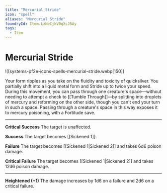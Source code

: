 ```yaml
---
title: "Mercurial Stride"
icon: "spell"
aliases: "Mercurial Stride"
foundryId: Item.LzNeCjkV0qXsJ5Ay
tags:
  - Item
---
```


# Mercurial Stride
![[systems-pf2e-icons-spells-mercurial-stride.webp|150]]

Your form ripples as you take on the fluidity and toxicity of quicksilver. You partially shift into a liquid metal form and Stride up to twice your speed. During this movement, you can pass through one creature's space—without needing to attempt a check to [[Tumble Through]]—by splitting into droplets of mercury and reforming on the other side, though you can't end your turn in such a space. Passing through a creature's space in this way exposes it to mercury poisoning, with a Fortitude save.

* * *

**Critical Success** The target is unaffected.

**Success** The target becomes [[Sickened 1]].

**Failure** The target becomes [[Sickened 1|Sickened 2]] and takes 6d6 poison damage.

**Critical Failure** The target becomes [[Sickened 1|Sickened 2]] and takes 12d6 poison damage.

* * *

**Heightened (+1)** The damage increases by 1d6 on a failure and 2d6 on a critical failure.
